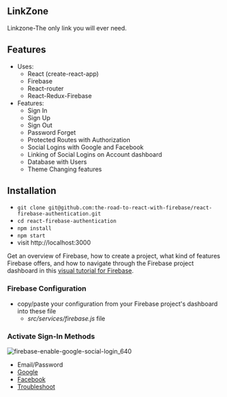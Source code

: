 ## LinkZone
Linkzone-The only link you will ever need.
## Features

* Uses:
  * React (create-react-app)
  * Firebase
  * React-router
  * React-Redux-Firebase
* Features:
  * Sign In
  * Sign Up
  * Sign Out
  * Password Forget
  * Protected Routes with Authorization
  * Social Logins with Google and Facebook
  * Linking of Social Logins on Account dashboard
  * Database with Users
  * Theme Changing features

## Installation

* `git clone git@github.com:the-road-to-react-with-firebase/react-firebase-authentication.git`
* `cd react-firebase-authentication`
* `npm install`
* `npm start`
* visit http://localhost:3000

Get an overview of Firebase, how to create a project, what kind of features Firebase offers, and how to navigate through the Firebase project dashboard in this [visual tutorial for Firebase](https://www.robinwieruch.de/firebase-tutorial/).


### Firebase Configuration

* copy/paste your configuration from your Firebase project's dashboard into these file
  * *src/services/firebase.js* file
 

### Activate Sign-In Methods

![firebase-enable-google-social-login_640](https://user-images.githubusercontent.com/2479967/49687774-e0a31e80-fb42-11e8-9d8a-4b4c794134e6.jpg)

* Email/Password
* [Google](https://www.robinwieruch.de/react-firebase-social-login/)
* [Facebook](https://www.robinwieruch.de/firebase-facebook-login/)
* [Troubleshoot](https://www.robinwieruch.de/react-firebase-social-login/)
```


